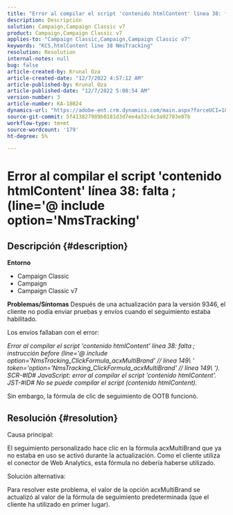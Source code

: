 ```yaml
---
title: "Error al compilar el script 'contenido htmlContent' línea 38: falta ; (line='@ include option='NmsTracking'"
description: Descripción
solution: Campaign,Campaign Classic v7
product: Campaign,Campaign Classic v7
applies-to: "Campaign Classic,Campaign,Campaign Classic v7"
keywords: "KCS,htmlContent line 38 NmsTracking"
resolution: Resolution
internal-notes: null
bug: false
article-created-by: Krunal Oza
article-created-date: "12/7/2022 4:57:12 AM"
article-published-by: Krunal Oza
article-published-date: "12/7/2022 5:08:54 AM"
version-number: 3
article-number: KA-18024
dynamics-url: "https://adobe-ent.crm.dynamics.com/main.aspx?forceUCI=1&pagetype=entityrecord&etn=knowledgearticle&id=4ad84e96-eb75-ed11-81aa-6045bd006c82"
source-git-commit: 5f413827989b0181d3d7ee4a32c4c3a92703e07b
workflow-type: tm+mt
source-wordcount: '179'
ht-degree: 5%

---
```


# Error al compilar el script &#39;contenido htmlContent&#39; línea 38: falta ; (line=&#39;@ include option=&#39;NmsTracking&#39;

## Descripción {#description}

<b>Entorno</b>
- Campaign Classic
- Campaign
- Campaign Classic v7



<b>Problemas/Síntomas</b>
Después de una actualización para la versión 9346, el cliente no podía enviar pruebas y envíos cuando el seguimiento estaba habilitado.

Los envíos fallaban con el error:

*Error al compilar el script &#39;contenido htmlContent&#39; línea 38: falta ; instrucción before (line=&#39;@ include option=&#39;NmsTracking_ClickFormula_acxMultiBrand&#39; // línea 149\ &#39; token=&#39;option=&#39;NmsTracking_ClickFormula_acxMultiBrand&#39; // línea 149\ &#39;). SCR-#ID# JavaScript: error al compilar el script &#39;contenido htmlContent&#39;. JST-#ID# No se puede compilar el script (contenido htmlContent).*

Sin embargo, la fórmula de clic de seguimiento de OOTB funcionó.


## Resolución {#resolution}


Causa principal:

El seguimiento personalizado hace clic en la fórmula acxMultiBrand que ya no estaba en uso se activó durante la actualización. Como el cliente utiliza el conector de Web Analytics, esta fórmula no debería haberse utilizado.

Solución alternativa:

Para resolver este problema, el valor de la opción acxMultiBrand se actualizó al valor de la fórmula de seguimiento predeterminada (que el cliente ha utilizado en primer lugar).



